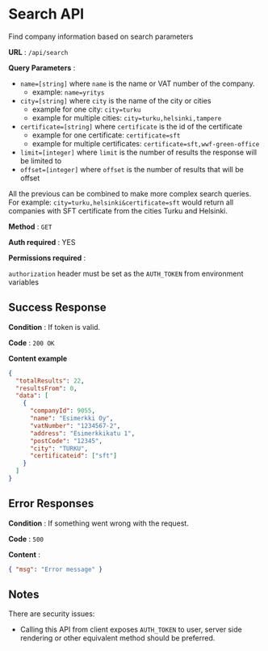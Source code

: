 # Search API

Find company information based on search parameters

**URL** : `/api/search`

**Query Parameters** :

- `name=[string]` where `name` is the name or VAT number of the company.
  - example: `name=yritys`
- `city=[string]` where `city` is the name of the city or cities
  - example for one city: `city=turku`
  - example for multiple cities: `city=turku,helsinki,tampere`
- `certificate=[string]` where `certificate` is the id of the certificate
  - example for one certificate: `certificate=sft`
  - example for multiple certificates: `certificate=sft,wwf-green-office`
- `limit=[integer]` where `limit` is the number of results the response will be limited to
- `offset=[integer]` where `offset` is the number of results that will be offset

All the previous can be combined to make more complex search queries.
For example: `city=turku,helsinki&certificate=sft` would return all companies with SFT certificate from the cities Turku and Helsinki.

**Method** : `GET`

**Auth required** : YES

**Permissions required** :

`authorization` header must be set as the `AUTH_TOKEN` from environment variables

## Success Response

**Condition** : If token is valid.

**Code** : `200 OK`

**Content example**

```json
{
  "totalResults": 22,
  "resultsFrom": 0,
  "data": [
    {
      "companyId": 9055,
      "name": "Esimerkki Oy",
      "vatNumber": "1234567-2",
      "address": "Esimerkkikatu 1",
      "postCode": "12345",
      "city": "TURKU",
      "certificateid": ["sft"]
    }
  ]
}
```

## Error Responses

**Condition** : If something went wrong with the request.

**Code** : `500`

**Content** :

```json
{ "msg": "Error message" }
```

## Notes

There are security issues:

- Calling this API from client exposes `AUTH_TOKEN` to user, server side rendering or other equivalent method should be preferred. 
